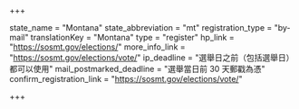 +++

state_name = "Montana"
state_abbreviation = "mt"
registration_type = "by-mail"
translationKey = "Montana"
type = "register"
hp_link = "https://sosmt.gov/elections/"
more_info_link = "https://sosmt.gov/elections/vote/"
ip_deadline = "選舉日之前（包括選舉日）都可以使用"
mail_postmarked_deadline = "選舉當日前 30 天郵戳為憑"
confirm_registration_link = "https://sosmt.gov/elections/vote/"

+++